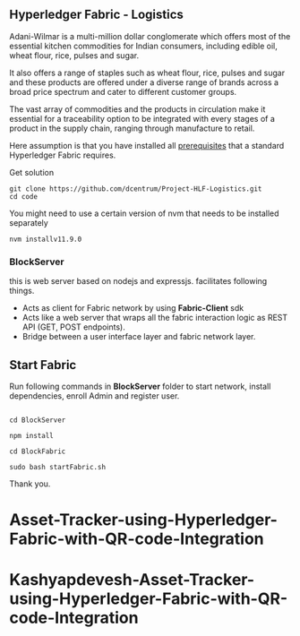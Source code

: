 ## Hyperledger Fabric - Logistics

Adani-Wilmar is a multi-million dollar conglomerate which offers most of the essential kitchen commodities for Indian consumers, including edible oil, wheat flour, rice, pulses and sugar.

It also offers a range of staples such as wheat flour, rice, pulses and sugar and these products are offered under a diverse range of brands across a broad price spectrum and cater to different customer groups.

The vast array of commodities and the products in circulation make it essential for a traceability option to be integrated with every stages of a product in the supply chain, ranging through manufacture to retail.


Here assumption is that you have installed all [prerequisites](https://hyperledger-fabric.readthedocs.io/en/release-1.3/prereqs.html) that a standard Hyperledger Fabric requires.

Get solution
```
git clone https://github.com/dcentrum/Project-HLF-Logistics.git
cd code
```

You might need to use a certain version of nvm that needs to be installed separately
```
nvm installv11.9.0
```
### BlockServer
this is web server based on nodejs and expressjs. facilitates following things.
* Acts as client for Fabric network by using **Fabric-Client** sdk
* Acts like a web server that wraps all the fabric interaction logic as REST API (GET, POST endpoints).
* Bridge between a user interface layer and fabric network layer.


## Start Fabric
Run following commands in **BlockServer** folder to start network, install dependencies, enroll Admin and register user.

```

cd BlockServer

npm install

cd BlockFabric

sudo bash startFabric.sh

```

<!-- ## Start Web server
Run following commands in **BlockServer** folder to start the web server

```
node app.js
```

## Stop the network
To stop network after testing, run the given commands in **BlockFabric** folder
```
cd BlockFabric

./stop.sh
OR
ctrl+C (incase docker-compose up is used)
```

## Kill the network
To kill the complete network, use the **./teardown.sh** in **BlockFabric** folder

```
cd BlockFabric

./teardown.sh
``` -->


Thank you.
# Asset-Tracker-using-Hyperledger-Fabric-with-QR-code-Integration
# Kashyapdevesh-Asset-Tracker-using-Hyperledger-Fabric-with-QR-code-Integration
